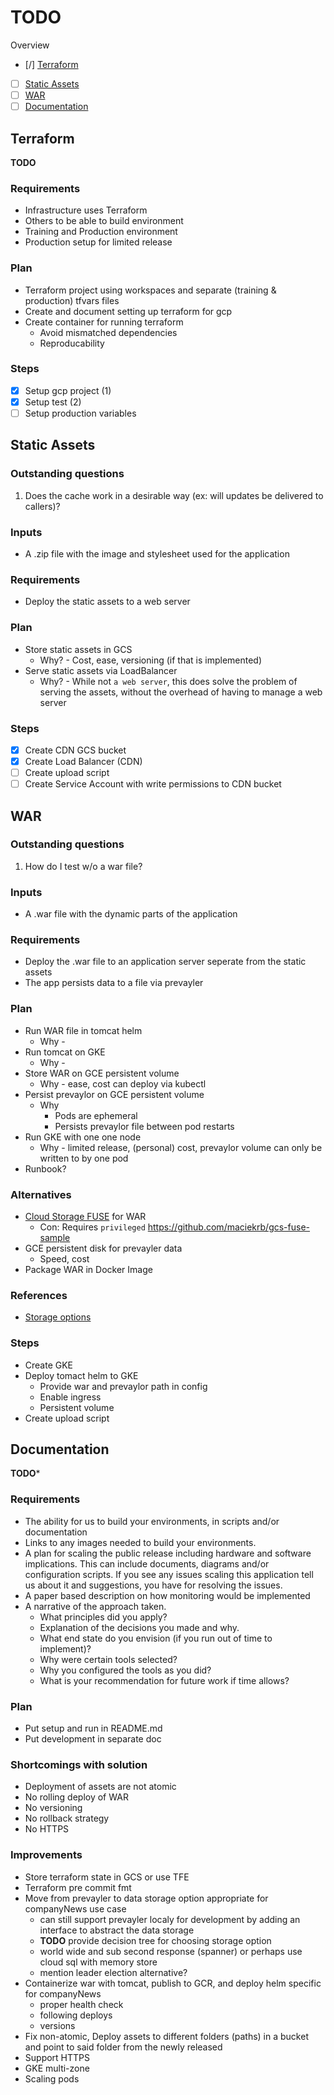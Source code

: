 # TODO

Overview
- [/] [Terraform](#terraform)
- [ ] [Static Assets](#static-assets)
- [ ] [WAR](#war)
- [ ] [Documentation](#documentation)

## Terraform
**TODO**

### Requirements
* Infrastructure uses Terraform
* Others to be able to build environment
* Training and Production environment
* Production setup for limited release

### Plan
* Terraform project using workspaces and separate (training & production) tfvars files
* Create and document setting up terraform for gcp
* Create container for running terraform
  * Avoid mismatched dependencies
  * Reproducability

### Steps
- [x] Setup gcp project (1)
- [x] Setup test (2)
- [ ] Setup production variables

## Static Assets

### Outstanding questions
1. Does the cache work in a desirable way (ex: will updates be delivered to callers)?

### Inputs
* A .zip file with the image and stylesheet used for the application

### Requirements
* Deploy the static assets to a web server

### Plan
* Store static assets in GCS
  * Why? - Cost, ease, versioning (if that is implemented)
* Serve static assets via LoadBalancer
  * Why? - While not `a web server`, this does solve the problem of serving the assets, without the overhead of having to manage a web server

### Steps
- [x] Create CDN GCS bucket
- [x] Create Load Balancer (CDN)
- [ ] Create upload script
- [ ] Create Service Account with write permissions to CDN bucket

## WAR

### Outstanding questions
1. How do I test w/o a war file?

### Inputs
* A .war file with the dynamic parts of the application

### Requirements
* Deploy the .war file to an application server seperate from the static assets
* The app persists data to a file via prevayler

### Plan
* Run WAR file in tomcat helm
  * Why - 
* Run tomcat on GKE
  * Why - 
* Store WAR on GCE persistent volume
  * Why - ease, cost can deploy via kubectl
* Persist prevaylor on GCE persistent volume
  * Why 
    * Pods are ephemeral
    * Persists prevaylor file between pod restarts
* Run GKE with one one node
  * Why - limited release, (personal) cost, prevaylor volume can only be written to by one pod
* Runbook?

### Alternatives
* [Cloud Storage FUSE](https://cloud.google.com/storage/docs/gcs-fuse) for WAR
  * Con: Requires `privileged` https://github.com/maciekrb/gcs-fuse-sample
* GCE persistent disk for prevayler data
  * Speed, cost
* Package WAR in Docker Image

### References
- [Storage options](https://cloud.google.com/compute/docs/disks/)

### Steps
* Create GKE
* Deploy tomact helm to GKE
  * Provide war and prevaylor path in config
  * Enable ingress
  * Persistent volume
* Create upload script

## Documentation
**TODO***

### Requirements
* The ability for us to build your environments, in scripts and/or documentation 
* Links to any images needed to build your environments. 
* A plan for scaling the public release including hardware and software implications. This can include documents, diagrams and/or configuration scripts. If you see any issues scaling this application tell us about it and suggestions, you have for resolving the issues. 
* A paper based description on how monitoring would be implemented
* A narrative of the approach taken. 
  * What principles did you apply?
  * Explanation of the decisions you made and why.
  * What end state do you envision (if you run out of time to implement)?
  * Why were certain tools selected?
  * Why you configured the tools as you did? 
  * What is your recommendation for future work if time allows? 


### Plan
* Put setup and run in README.md
* Put development in separate doc

### Shortcomings with solution
* Deployment of assets are not atomic
* No rolling deploy of WAR
* No versioning
* No rollback strategy
* No HTTPS

### Improvements
* Store terraform state in GCS or use TFE
* Terraform pre commit fmt
* Move from prevayler to data storage option appropriate for companyNews use case
  * can still support prevayler localy for development by adding an interface to abstract the data storage
  * **TODO** provide decision tree for choosing storage option
  * world wide and sub second response (spanner) or perhaps use cloud sql with memory store
  * mention leader election alternative?
* Containerize war with tomcat, publish to GCR, and deploy helm specific for companyNews
  * proper health check
  * following deploys
  * versions 
* Fix non-atomic, Deploy assets to different folders (paths) in a bucket and point to said folder from the newly released 
* Support HTTPS
* GKE multi-zone
* Scaling pods